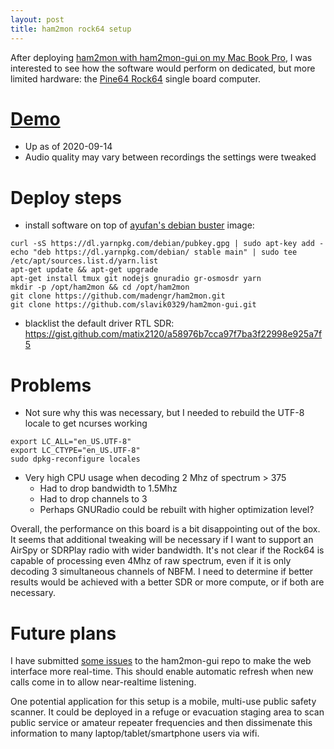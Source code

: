 ```yaml
---
layout: post
title: ham2mon rock64 setup
---
```


After deploying [ham2mon with ham2mon-gui on my Mac Book Pro](http://www.kf7hvm.com/ham2mon-multi-channel-scanner/),
I was interested to see how the software would perform on dedicated, but more limited hardware: the
[Pine64 Rock64](https://www.pine64.org/devices/single-board-computers/rock64/)
single board computer.

# [Demo](http://sdrock.0x26.net:8080/)

* Up as of 2020-09-14
* Audio quality may vary between recordings the settings were tweaked

# Deploy steps

* install software on top of
[ayufan's debian buster](https://github.com/ayufan-rock64/linux-build/releases/tag/0.9.14) image:

```
curl -sS https://dl.yarnpkg.com/debian/pubkey.gpg | sudo apt-key add -
echo "deb https://dl.yarnpkg.com/debian/ stable main" | sudo tee /etc/apt/sources.list.d/yarn.list
apt-get update && apt-get upgrade
apt-get install tmux git nodejs gnuradio gr-osmosdr yarn
mkdir -p /opt/ham2mon && cd /opt/ham2mon
git clone https://github.com/madengr/ham2mon.git
git clone https://github.com/slavik0329/ham2mon-gui.git
```

* blacklist the default driver RTL SDR: https://gist.github.com/matix2120/a58976b7cca97f7ba3f22998e925a7f5


# Problems
  
* Not sure why this was necessary, but I needed to rebuild the UTF-8 locale to get ncurses working

```
export LC_ALL="en_US.UTF-8"
export LC_CTYPE="en_US.UTF-8"
sudo dpkg-reconfigure locales
```

* Very high CPU usage when decoding 2 Mhz of spectrum > 375
  * Had to drop bandwidth to 1.5Mhz
  * Had to drop channels to 3
  * Perhaps GNURadio could be rebuilt with higher optimization level?
  
Overall, the performance on this board is a bit disappointing out of the box. It seems that
additional tweaking will be necessary if I want to support an AirSpy or SDRPlay radio with
wider bandwidth. It's not clear if the Rock64 is capable of processing even 4Mhz of raw spectrum, even if
it is only decoding 3 simultaneous channels of NBFM. I need to determine if better results would
be achieved with a better SDR or more compute, or if both are necessary.

# Future plans

I have submitted [some issues](https://github.com/slavik0329/ham2mon-gui/issues) to the ham2mon-gui repo
to make the web interface more real-time. This should enable automatic refresh when new calls
come in to allow near-realtime listening.

One potential application for this setup is a mobile, multi-use public safety scanner. It could be
deployed in a refuge or evacuation staging area to scan public service or amateur repeater
frequencies and then dissimenate this information to many laptop/tablet/smartphone users via wifi.
